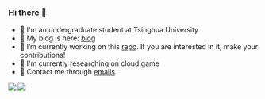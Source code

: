 ### Hi there 👋

- :memo: I'm an undergraduate student at Tsinghua University
- :book: My blog is here: [blog](https://blog.bobankh.com)
- 🔭 I’m currently working on this [repo](https://github.com/BobAnkh/LinuxBeginner). If you are interested in it, make your contributions!
- :pushpin: I'm currently researching on cloud game
- :email: Contact me through [emails](mailto:bobankhshen@gmail.com)

<!--
**BobAnkh/BobAnkh** is a ✨ _special_ ✨ repository because its `README.md` (this file) appears on your GitHub profile.

Here are some ideas to get you started:

- 🔭 I’m currently working on ...
- 🌱 I’m currently learning ...
- 👯 I’m looking to collaborate on ...
- 🤔 I’m looking for help with ...
- 💬 Ask me about ...
- 📫 How to reach me: ...
- 😄 Pronouns: ...
- ⚡ Fun fact: ...
-->

<a href="https://github.com/anuraghazra/github-readme-stats">
  <img align="left" src="https://github-readme-stats.vercel.app/api?username=BobAnkh&show_icons=true" />
</a>
<a href="https://github.com/anuraghazra/convoychat">
  <img align="left" src="https://github-readme-stats.vercel.app/api/top-langs/?username=BobAnkh&hide_langs_below=3" />
</a>
